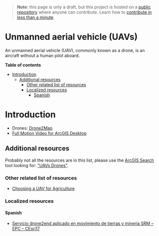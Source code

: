 > **Note**: this page is only a draft, but this project is hosted on a [public repository](https://github.com/hhkaos/awesome-arcgis) where anyone can contribute. Learn how to [contribute in less than a minute](https://github.com/hhkaos/awesome-arcgis/blob/master/CONTRIBUTING.md#contributions).

# Unmanned aerial vehicle (UAVs)

An unmanned aerial vehicle (UAV), commonly known as a drone, is an aircraft without a human pilot aboard.

<!-- START doctoc generated TOC please keep comment here to allow auto update -->
<!-- DON'T EDIT THIS SECTION, INSTEAD RE-RUN doctoc TO UPDATE -->
**Table of contents**

- [Introduction](#introduction)
  - [Additional resources](#additional-resources)
    - [Other related list of resources](#other-related-list-of-resources)
    - [Localized resources](#localized-resources)
      - [Spanish](#spanish)

<!-- END doctoc generated TOC please keep comment here to allow auto update -->

# Introduction

* Drones: [Drone2Map](../../../arcgis/products/drone2map/README.md)
* [Full Motion Video for ArcGIS Desktop](../../../arcgis/products/arcgis-desktop/add-ins/full-motion-video/README.md)

## Additional resources

Probably not all the resources are in this list, please use the [ArcGIS Search](https://esri-es.github.io/arcgis-search/) tool looking for: ["UAVs Drones"](https://esri-es.github.io/arcgis-search/?search=UAVs%20Drones&utm_campaign=awesome-list&utm_source=awesome-list&utm_medium=page).

### Other related list of resources

* [Choosing a UAV for Agriculture](https://www.youtube.com/watch?v=rCF6dM7wXFU)

### Localized resources

#### Spanish

* [Servicio drone2end aplicado en movimiento de tierras y minería SRM – EPC – CEsri17](https://youtu.be/fO4mt80zA6E)
